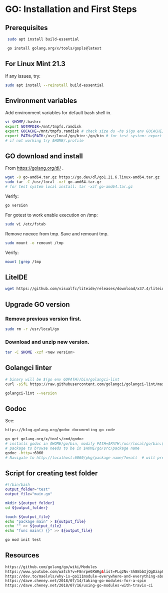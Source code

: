 # GO: Installation and First Steps

## Prerequisites

```sh
 sudo apt install build-essential

 go install golang.org/x/tools/gopls@latest
```

## For Linux Mint 21.3

If any issues, try:

```sh
sudo apt install --reinstall build-essential
```

## Environment variables

Add environment variables for default bash shell in.

```bash
vi $HOME/.bashrc
export GOTMPDIR=/mnt/tmpfs.ramdisk
export GOCACHE=/mnt/tmpfs.ramdisk # check size du -hs $(go env GOCACHE)
export PATH=$PATH:/usr/local/go/bin:~/go/bin # for test system: export PATH=$PATH:$HOME/go/bin
# if not working try $HOME/.profile
```

## GO download and install

From https://golang.org/dl/ .

```bash
wget -O go-amd64.tar.gz https://go.dev/dl/go1.21.6.linux-amd64.tar.gz
sudo tar -C /usr/local -xzf go-amd64.tar.gz
# for test system local install: tar -xzf go-amd64.tar.gz
```

Verify:

```bash
go version
```

For gotest to work enable execution on /tmp:

```bash
sudo vi /etc/fstab
```

Remove noexec from tmp. Save and remount tmp.

```bash
sudo mount -o remount /tmp
```

Verify:

```bash
mount |grep /tmp
```

## LiteIDE

```sh
wget https://github.com/visualfc/liteide/releases/download/x37.4/liteidex37.4.linux64-qt5.5.1.tar.gz
```

## Upgrade GO version

### Remove previous version first.

```bash
sudo rm -r /usr/local/go
```

### Download and unzip new version.

```bash
tar -C $HOME -xzf <new version>
```

## Golangci linter

```sh
# binary will be $(go env GOPATH)/bin/golangci-lint
curl -sSfL https://raw.githubusercontent.com/golangci/golangci-lint/master/install.sh | sh -s -- -b $(go env GOPATH)/bin v1.51.1

golangci-lint --version
```

## Godoc

See:  

```html
https://blog.golang.org/godoc-documenting-go-code
```

```bash
go get golang.org/x/tools/cmd/godoc  
# installs godoc in $HOME/go/bin, modify PATH=$PATH:/usr/local/go/bin:$HOME/go/bin
# package to browse needs to be in $HOME/go/src/package name
godoc -http=:6060
# Navigate to http://localhost:6060/pkg/package name/?m=all  # will present also data of unexported 

```

## Script for creating test folder

```sh
#!/bin/bash
output_folder="test"
output_file="main.go"

mkdir ${output_folder}
cd ${output_folder}

touch ${output_file}
echo "package main" > ${output_file}
echo "" >> ${output_file}
echo "func main() {}" >> ${output_file}

go mod init test 
```

## Resources

```html
https://github.com/golang/go/wiki/Modules
https://www.youtube.com/watch?v=F8nrpe0XWRg&list=PLq2Nv-Sh8EbbIjQgDzapOFeVfv5bGOoPE&index=3&t=0s
https://dev.to/maelvls/why-is-go111module-everywhere-and-everything-about-go-modules-24k
https://dave.cheney.net/2018/07/14/taking-go-modules-for-a-spin
https://dave.cheney.net/2018/07/16/using-go-modules-with-travis-ci
```
